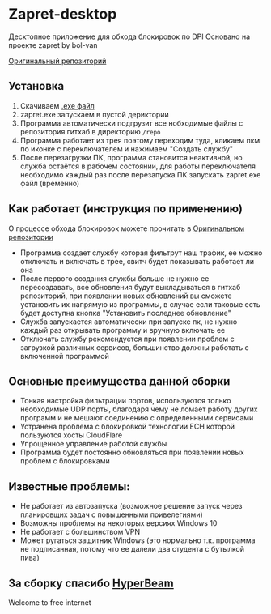 ﻿# Zapret-desktop


Десктопное приложение для обхода блокировок по DPI 
Основано на проекте zapret by bol-van

[Оригинальный репозиторий](https://github.com/bol-van/zapret)

## Установка

1. Скачиваем [.exe файл](https://github.com/icastingspells/zapret-desktop/releases/download/executable/zapret.exe)
2. zapret.exe запускаем в пустой дериктории
3. Программа автоматически подгрузит все нобходимые файлы с репозитория гитхаб в директорию ```/repo```
4. Программа работает из трея поэтому переходим туда, кликаем пкм по иконке с переключателем и нажимаем "Создать службу"
5. После перезагрузки ПК, программа становится неактивной, но служба остаётся в рабочем состоянии, для работы переключателя необходимо каждый раз после перезапуска ПК запускать zapret.exe файл (временно)


## Как работает (инструкция по применению)

О процессе обхода блокировок можете прочитать в [Оригинальном репозитории](https://github.com/bol-van/zapret)

- Программа создает службу которая фильтрут наш трафик, ее можно отключать и включать в трее, свитч будет показывать работает ли она
- После первого создания службы больше не нужно ее пересоздавать, все обновления будут выкладываться в гитхаб репозиторий, при появлении новых обновлений вы сможете установить их напрямую из программы, в случае если таковые есть будет доступна кнопка "Установить последнее обновление" 
- Служба запускается автоматически при запуске пк, не нужно каждый раз открывать программу и вручную включать ее
- Отключать службу рекомендуется при появлении проблем с загрузкой различных сервисов, большинство должны работать с включенной программой


## Основные преимущества данной сборки
- Тонкая настройка фильтрации портов, используются только необходимые UDP порты, благодаря чему не ломает работу других программ и не мешают соединению с определенными сервисами
- Устранена проблема с блокировкой технологии ECH которой пользуются хосты CloudFlare
- Упрощенное управление работой службы
- Программа будет постоянно обновляться при появлении новых проблем с блокировками 

## Известные проблемы:
- Не работает из автозапуска (возможное решение запуск через планировщих задач с повышенными привелегиями)
- Возможны проблемы на некоторых версиях Windows 10
- Не работает с большинством VPN
- Может ругаться защитник Windows (это нормально т.к. программа не подписанная, потому что ее далели два студента с бутылкой пива)

## За сборку спасибо [HyperBeam](https://t.me/hyperbeamm)

Welcome to free internet
